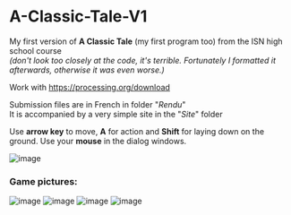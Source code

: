 # A-Classic-Tale-V1
My first version of **A Classic Tale** (my first program too) from the ISN high school course  
_(don't look too closely at the code, it's terrible. Fortunately I formatted it afterwards, otherwise it was even worse.)_   

Work with https://processing.org/download

Submission files are in French in folder "_Rendu_"  
It is accompanied by a very simple site in the "_Site_" folder

Use **arrow key** to move, **A** for action and **Shift** for laying down on the ground. Use your **mouse** in the dialog windows.

![image](https://github.com/user-attachments/assets/0b0e5d21-832b-4656-b8b7-2a4b4d1c4c37)

### Game pictures:   
![image](https://github.com/user-attachments/assets/8b139e03-626e-4ee6-a6c9-649027c5524b)
![image](https://github.com/user-attachments/assets/1e7ba469-b1e1-401b-a2c1-2fe843cedcf0)
![image](https://github.com/user-attachments/assets/ea333487-faef-4c0f-8c0e-e4c1ce081106)
![image](https://github.com/user-attachments/assets/98935b84-c6c1-43a8-a18c-3acbc5ea67a7)

